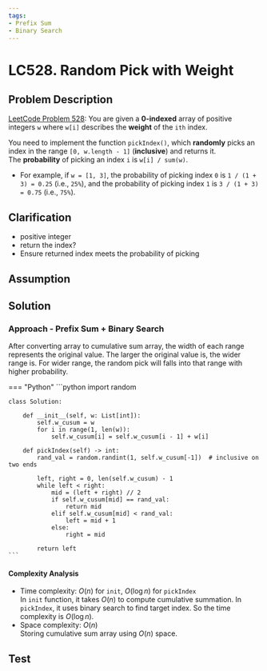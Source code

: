 ```yaml
---
tags:
- Prefix Sum
- Binary Search
---
```


# LC528. Random Pick with Weight
## Problem Description
[LeetCode Problem 528](https://leetcode.com/problems/random-pick-with-weight): You are given a **0-indexed** array of positive integers `w` where `w[i]` describes the **weight** of the `ith` index.

You need to implement the function `pickIndex()`, which **randomly** picks an index in the range `[0, w.length - 1]` (**inclusive**) and returns it. The **probability** of picking an index `i` is `w[i] / sum(w)`.

- For example, if `w = [1, 3]`, the probability of picking index `0` is `1 / (1 + 3) = 0.25` (i.e., `25%`), and the probability of picking index `1` is `3 / (1 + 3) = 0.75` (i.e., `75%`).

## Clarification
- positive integer
- return the index?
- Ensure returned index meets the probability of picking

## Assumption

## Solution
### Approach - Prefix Sum + Binary Search
After converting array to cumulative sum array, the width of each range represents the original value. The larger the original value is, the wider range is. For wider range, the random pick will falls into that range with higher probability.

=== "Python"
    ```python
    import random


    class Solution:

        def __init__(self, w: List[int]):
            self.w_cusum = w
            for i in range(1, len(w)):
                self.w_cusum[i] = self.w_cusum[i - 1] + w[i]

        def pickIndex(self) -> int:
            rand_val = random.randint(1, self.w_cusum[-1])  # inclusive on two ends

            left, right = 0, len(self.w_cusum) - 1
            while left < right:
                mid = (left + right) // 2
                if self.w_cusum[mid] == rand_val:
                    return mid
                elif self.w_cusum[mid] < rand_val:
                    left = mid + 1
                else:
                    right = mid

            return left
    ```

#### Complexity Analysis
* Time complexity: $O(n)$ for `init`, $O(\log n)$ for `pickIndex`  
In `init` function, it takes $O(n)$ to compute cumulative summation. In `pickIndex`, it uses binary search to find target index. So the time complexity is $O(\log n)$.
* Space complexity: $O(n)$  
Storing cumulative sum array using $O(n)$ space.

## Test